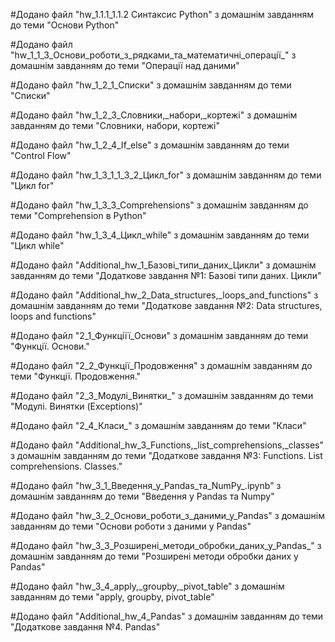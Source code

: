 #Додано файл "hw_1.1.1_1.1.2 Cинтаксис Python" з домашнім завданням до теми "Основи Python"

#Додано файл "hw_1_1_3_Основи_роботи_з_рядками_та_математичні_операції_" з домашнім завданням до теми "Операції над даними"

#Додано файл "hw_1_2_1_Списки" з домашнім завданням до теми "Списки"

#Додано файл "hw_1_2_3_Словники,_набори,_кортежі" з домашнім завданням до теми "Словники, набори, кортежі"

#Додано файл "hw_1_2_4_If_else" з домашнім завданням до теми "Control Flow"

#Додано файл "hw_1_3_1_1_3_2_Цикл_for" з домашнім завданням до теми "Цикл for"

#Додано файл "hw_1_3_3_Comprehensions" з домашнім завданням до теми "Comprehension в Python"

#Додано файл "hw_1_3_4_Цикл_while" з домашнім завданням до теми "Цикл while"

#Додано файл "Additional_hw_1_Базові_типи_даних_Цикли" з домашнім завданням до теми "Додаткове завдання №1: Базові типи даних. Цикли"

#Додано файл "Additional_hw_2_Data_structures,_loops_and_functions"  з домашнім завданням до теми "Додаткове завдання №2: Data structures, loops and functions"

#Додано файл "2_1_Функціїї_Основи" з домашнім завданням до теми "Функції. Основи."

#Додано файл "2_2_Функції_Продовження" з домашнім завданням до теми "Функції. Продовження."

#Додано файл "2_3_Модулі_Винятки_" з домашнім завданням до теми "Модулі. Винятки (Exceptions)" 

#Додано файл "2_4_Класи_" з домашнім завданням до теми "Класи" 

#Додано файл "Additional_hw_3_Functions,_list_comprehensions,_classes" з домашнім завданням до теми "Додаткове завдання №3: Functions. List comprehensions. Classes." 

#Додано файл "hw_3_1_Введення_у_Pandas_та_NumPy_.ipynb" з домашнім завданням до теми "Введення у Pandas та Numpy"

#Додано файл "hw_3_2_Основи_роботи_з_даними_у_Pandas" з домашнім завданням до теми "Основи роботи з даними у Pandas"

#Додано файл "hw_3_3_Розширені_методи_обробки_даних_у_Pandas_" з домашнім  завданням до теми  "Розширені методи обробки даних у Pandas"

#Додано файл "hw_3_4_apply,_groupby,_pivot_table" з домашнім  завданням до теми  "apply, groupby, pivot_table"

#Додано файл "Additional_hw_4_Pandas" з домашнім завданням до теми "Додаткове завдання №4. Pandas"
